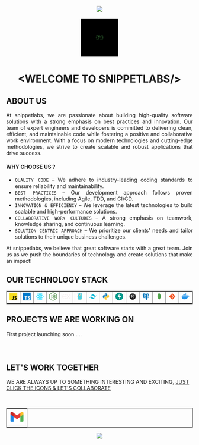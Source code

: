 <p align="center">
  <img src="https://capsule-render.vercel.app/api?type=waving&color=gradient&height=70&section=header"/>
</p>

<div align="center"> <img src="../logo/_logo.png" style="width: 100px; height: 100px; border: 2px solid white;"> </div>

# <div align="center">&lt;WELCOME TO SNIPPETLABS/&gt;</div>

## ABOUT US

<div align="justify">
At snippetlabs, we are passionate about building high-quality software solutions with a strong emphasis on best practices and innovation. Our team of expert engineers and developers is committed to delivering clean, efficient, and maintainable code while fostering a positive and collaborative work environment. With a focus on modern technologies and cutting-edge methodologies, we strive to create scalable and robust applications that drive success.

#### WHY CHOOSE US ?

- `QUALITY CODE` – We adhere to industry-leading coding standards to ensure reliability and maintainability.
- `BEST PRACTICES` – Our development approach follows proven methodologies, including Agile, TDD, and CI/CD.
- `INNOVATION & EFFICIENCY` – We leverage the latest technologies to build scalable and high-performance solutions.
- `COLLABORATIVE WORK CULTURES` – A strong emphasis on teamwork, knowledge sharing, and continuous learning.
- `SOLUTION CENTRIC APPROACH` – We prioritize our clients' needs and tailor solutions to their unique business challenges.

At snippetlabs, we believe that great software starts with a great team. Join us as we push the boundaries of technology and create solutions that make an impact!

</div>

## OUR TECHNOLOGY STACK

<table align="center" border="1">
  <tr>
    <td align="center"><img src="../icons/javascript.svg" width="40px"><br></td>
    <td align="center"><img src="../icons/typescript.svg" width="40px"><br></td>
    <td align="center"><img src="../icons/react.svg" width="40px"><br></td>
    <td align="center"><img src="../icons/nodejs.svg" width="40px"><br></td>
    <td align="center"><img src="../icons/expressjs.svg" width="40px"><br></td>
    <td align="center"><img src="../icons/icons8-golang-144.png" width="40px"><br></td> 
    <td align="center"><img src="../icons/tailwind.svg" width="40px"><br></td>
    <td align="center"><img src="../icons/PYTHON.svg" width="40px"><br></td>
    <td align="center"><img src="../icons/fastapi.svg" width="40px"><br></td>
    <td align="center"><img src="../icons/NEXTJS.svg" width="40px"><br></td>
    <td align="center"><img src="../icons/psql.svg" width="40px"><br></td>
    <td align="center"><img src="../icons/mongodb.svg" width="40px"><br></td>
    <td align="center"><img src="../icons/GIT.svg" width="40px"><br></td>
    <td align="center"><img src="../icons/docker.svg" width="40px"><br></td>
  </tr>
</table>

## PROJECTS WE ARE WORKING ON

First project launching soon ....

<!-- PROJECT ONE -->

### []()

![]()

## <div> LET'S WORK TOGETHER</div>

WE ARE ALWAYS UP TO SOMETHING INTERESTING AND EXCITING,
<u>JUST CLICK THE ICONS & LET'S COLLABORATE</u>

<br>
<table align="center" border="1">
  <tr>
    <td>   
    <a href="mailto:snippetlabsbusiness@gmail.com"> 
    <img width="40px" src="../icons/GMAIL.png"> 
    </td>
  </a>
  </tr>
</table>

<p align="center">
  <img src="https://capsule-render.vercel.app/api?type=waving&color=gradient&height=60&section=footer"/>
</p>
